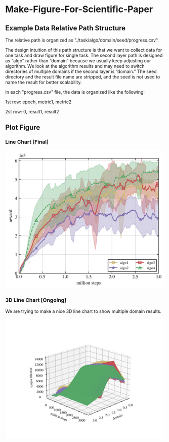 # Make-Figure-For-Scientific-Paper

## Example Data Relative Path Structure
The relative path is organized as "./task/algo/domain/seed/progress.csv".

The design intuition of this path structure is that we want to collect data for one task and draw figure for single task. The second layer path is designed as “algo” rather than “domain” because we usually keep adjusting our algorithm. We look at the algorithm results and may need to switch directories of multiple domains if the second layer is “domain.” The seed directory and the result file name are stripped, and the seed is not used to name the result for better scalability.

In each "progress.csv" file, the data is organized like the following:

1st row: epoch, metric1, metric2

2st row: 0, result1, result2

## Plot Figure

### Line Chart [Final]


![plot](./png/linechart.png)

### 3D Line Chart [Ongoing]
We are trying to make a nice 3D line chart to show multiple domain results.

![plot](./png/3dlinechart.png)

